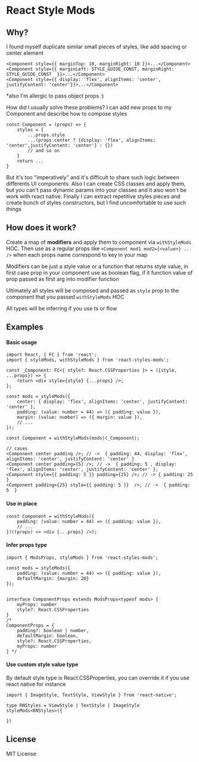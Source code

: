 # React Style Mods

## Why?

I found myself duplicate similar small pieces of styles, like add spacing or center element

```
<Component style={{ marginTop: 10, marginRight: 10 }}>...</Component>
<Component style={{ marginLeft: STYLE_GUIDE_CONST, marginRight: STYLE_GUIDE_CONST  }}>...</Component>
<Component style={{ display: 'flex', alignItems: 'center', justifyContent: 'center'}}>...</Component>
```

\*also I'm allergic to pass object props :)

How did I usually solve these problems?
I can add new props to my Component and describe how to compose styles

```
const Component = (props) => {
    styles = {
        ...props.style
        ...(props.center ? {display: 'flex', alignItems: 'center',justifyContent: 'center'} : {})
        // and so on
    }
    return ...
}

```

But it's too "imperatively" and it's difficult to share such logic between differents UI components.
Also I can create CSS classes and apply them, but you can't pass dynamic params into your classes and it also won't be work with react native.
Finally I can extract repetitive styles pieces and create bunch of styles constructors, but I find uncomfortable to use such things

## How does it work?

Create a map of **modifiers** and apply them to component via `withStyleMods` HOC. Then use as a regular props like `<Component mod1 mod2={<value>} ... />` when each props
name correspond to key in your map

Modifiers can be just a style value or a function that returns style value, in first case prop in your component use as boolean flag, if it function value of prop passed as
first arg into modifier function

Ultimately all styles will be composed and passed as `style` prop to the component that you passed `withStyleMods` HOC

All types will be inferring if you use ts or flow

## Examples

#### Basic usage

```
import React, { FC } from 'react';
import { styleMods, withStyleMods } from 'react-styles-mods';

const _Component: FC<{ style?: React.CSSProperties }> = ({style, ...props}) => {
    return <div style={style} {...props} />;
};

const mods = styleMods({
    center: { display: 'flex', alignItems: 'center', justifyContent: 'center' },
    padding: (value: number = 44) => ({ padding: value }),
    margin: (value: number) => ({ margin: value }),
    // ...
});

const Component = withStyleMods(mods)(_Component);

// cases
<Component center padding />; // ->  { padding: 44, display: 'flex', alignItems: 'center', justifyContent: 'center' }
<Component center padding={5} />; // ->  { padding: 5 , display: 'flex', alignItems: 'center', justifyContent: 'center' };
<Component style={{ padding: 5 }} padding={25} />; // -> { padding: 25  }
<Component padding={25} style={{ padding: 5 }}  />; // ->  { padding: 5  }

```

#### Use in place

```
const Component = withStyleMods({
    padding: (value: number = 44) => ({ padding: value }),
    // ...
})((props) => <div {...props} />);
```

#### Infer props type

```
import { ModsProps, styleMods } from 'react-styles-mods';

const mods = styleMods({
    padding: (value: number = 44) => ({ padding: value }),
    defaultMargin: {margin: 20}
});


interface ComponentProps extends ModsProps<typeof mods> {
    myProps: number
    style?: React.CSSProperties
}
/*
ComponentProps = {
    padding?: boolean | number,
    defaultMargin: boolean,
    style?: React.CSSProperties,
    myProps: number
} */

```

#### Use custom style value type

By default style type is React.CSSProperties, you can override it if you use react native for instance

```
import { ImageStyle, TextStyle, ViewStyle } from 'react-native';

type RNStyles = ViewStyle | TextStyle | ImageStyle
styleMods<RNStyles>({

})
```

## License

MIT License
